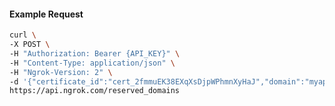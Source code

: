 <!-- Code generated for API Clients. DO NOT EDIT. -->

#### Example Request

```bash
curl \
-X POST \
-H "Authorization: Bearer {API_KEY}" \
-H "Content-Type: application/json" \
-H "Ngrok-Version: 2" \
-d '{"certificate_id":"cert_2fmmuEK38EXqXsDjpWPhmnXyHaJ","domain":"myapp.mydomain.com","region":"us"}' \
https://api.ngrok.com/reserved_domains
```
